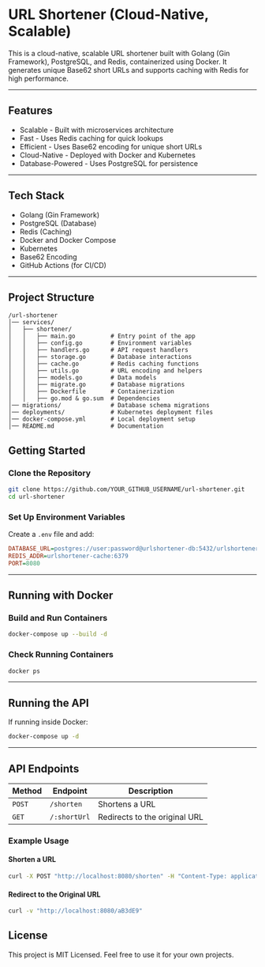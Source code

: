 # URL Shortener (Cloud-Native, Scalable)

This is a cloud-native, scalable URL shortener built with Golang (Gin Framework), PostgreSQL, and Redis, containerized using Docker. It generates unique Base62 short URLs and supports caching with Redis for high performance.

---

## Features
- Scalable - Built with microservices architecture
- Fast - Uses Redis caching for quick lookups
- Efficient - Uses Base62 encoding for unique short URLs
- Cloud-Native - Deployed with Docker and Kubernetes
- Database-Powered - Uses PostgreSQL for persistence

---

## Tech Stack
- Golang (Gin Framework)
- PostgreSQL (Database)
- Redis (Caching)
- Docker and Docker Compose
- Kubernetes
- Base62 Encoding
- GitHub Actions (for CI/CD)

---

## Project Structure
```
/url-shortener
│── services/
│   ├── shortener/
│   │   ├── main.go          # Entry point of the app
│   │   ├── config.go        # Environment variables
│   │   ├── handlers.go      # API request handlers
│   │   ├── storage.go       # Database interactions
│   │   ├── cache.go         # Redis caching functions
│   │   ├── utils.go         # URL encoding and helpers
│   │   ├── models.go        # Data models
│   │   ├── migrate.go       # Database migrations
│   │   ├── Dockerfile       # Containerization
│   │   ├── go.mod & go.sum  # Dependencies
│── migrations/              # Database schema migrations
│── deployments/             # Kubernetes deployment files
│── docker-compose.yml       # Local deployment setup
│── README.md                # Documentation
```

## Getting Started
### Clone the Repository
```sh
git clone https://github.com/YOUR_GITHUB_USERNAME/url-shortener.git
cd url-shortener
```

### Set Up Environment Variables
Create a `.env` file and add:
```ini
DATABASE_URL=postgres://user:password@urlshortener-db:5432/urlshortener?sslmode=disable
REDIS_ADDR=urlshortener-cache:6379
PORT=8080
```

---

## Running with Docker
### Build and Run Containers
```sh
docker-compose up --build -d
```
### Check Running Containers
```sh
docker ps
```

---

## Running the API
If running inside Docker:
```sh
docker-compose up -d
```

---

## API Endpoints
| Method  | Endpoint       | Description |
|---------|---------------|-------------|
| `POST`  | `/shorten`    | Shortens a URL |
| `GET`   | `/:shortUrl`  | Redirects to the original URL |

### Example Usage
#### Shorten a URL
```sh
curl -X POST "http://localhost:8080/shorten" -H "Content-Type: application/json" -d '{"url":"https://example.com"}'
```
#### Redirect to the Original URL
```sh
curl -v "http://localhost:8080/aB3dE9"
```

## License
This project is MIT Licensed. Feel free to use it for your own projects.
